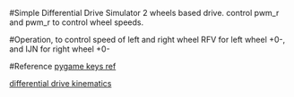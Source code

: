 #Simple Differential Drive Simulator
2 wheels based drive. control pwm_r and pwm_r to control wheel speeds.

#Operation, to control speed of left and right wheel
RFV for left wheel +0-, and IJN for right wheel +0-




#Reference
[pygame keys ref](http://www.pygame.org/docs/ref/key.html)

[differential drive kinematics](https://chess.eecs.berkeley.edu/eecs149/documentation/differentialDrive.pdf)

